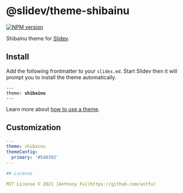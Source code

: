 # @slidev/theme-shibainu

[![NPM version](https://img.shields.io/npm/v/@slidev/theme-shibainu?color=3AB9D4&label=)](https://www.npmjs.com/package/@slidev/theme-shibainu)

Shibainu theme for [Slidev](https://github.com/slidevjs/slidev).

## Install

Add the following frontmatter to your `slides.md`. Start Slidev then it will prompt you to install the theme automatically.

<pre><code>---
theme: <b>shibainu</b>
---</code></pre>

Learn more about [how to use a theme](https://sli.dev/themes/use).

## Customization

```yaml
---
theme: shibainu
themeConfig:
  primary: '#5d8392'
---

## License

MIT License © 2021 [Anthony Fu](https://github.com/antfu)
